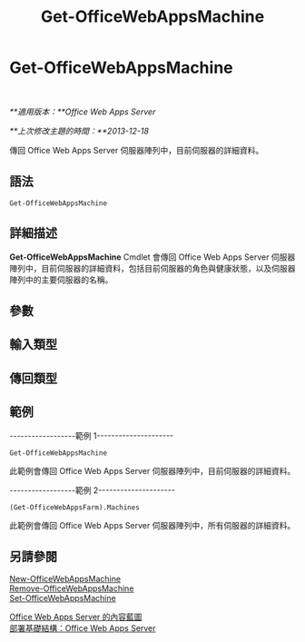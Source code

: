 ﻿---
title: Get-OfficeWebAppsMachine
TOCTitle: Get-OfficeWebAppsMachine
ms:assetid: 02fadf5e-0382-4e73-8d07-e67d088b1a02
ms:mtpsurl: https://technet.microsoft.com/zh-tw/library/JJ219432(v=office.15)
ms:contentKeyID: 49565091
ms.date: 05/27/2017
mtps_version: v=office.15
ms.translationtype: HT
---

# Get-OfficeWebAppsMachine

 

_**適用版本：**Office Web Apps Server_

_**上次修改主題的時間：**2013-12-18_

傳回 Office Web Apps Server 伺服器陣列中，目前伺服器的詳細資料。

## 語法

    Get-OfficeWebAppsMachine

## 詳細描述

**Get-OfficeWebAppsMachine** Cmdlet 會傳回 Office Web Apps Server 伺服器陣列中，目前伺服器的詳細資料，包括目前伺服器的角色與健康狀態，以及伺服器陣列中的主要伺服器的名稱。

## 參數

## 輸入類型

## 傳回類型

## 範例

\------------------範例 1---------------------

    Get-OfficeWebAppsMachine

此範例會傳回 Office Web Apps Server 伺服器陣列中，目前伺服器的詳細資料。

\------------------範例 2---------------------

    (Get-OfficeWebAppsFarm).Machines

此範例會傳回 Office Web Apps Server 伺服器陣列中，所有伺服器的詳細資料。

## 另請參閱


[New-OfficeWebAppsMachine](new-officewebappsmachine.md)  
[Remove-OfficeWebAppsMachine](remove-officewebappsmachine.md)  
[Set-OfficeWebAppsMachine](set-officewebappsmachine.md)  


[Office Web Apps Server 的內容藍圖](content-roadmap-for-office-web-apps-server.md)  
[部署基礎結構：Office Web Apps Server](deploy-the-infrastructure-office-web-apps-server.md)  
  

[](deploy-the-infrastructure-office-web-apps-server.md)

